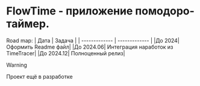 # FlowTime - приложение помодоро-таймер.

Road map:
| Дата  | Задача |
| ------------- | ------------- |
|До 2024|Оформить Readme файл|
|До 2024.06| Интеграция наработок из TimeTracer|
|До 2024.12| Полноценный релиз|

>[!WARNING] 
> Проект ещё в разработке
